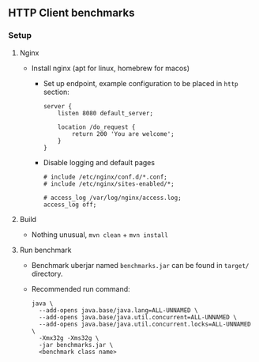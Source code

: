## HTTP Client benchmarks

### Setup

1. Nginx 

   - Install nginx (apt for linux, homebrew for macos)

     - Set up endpoint, example configuration to be placed in `http` section:
       ```
       server {
           listen 8080 default_server;

           location /do_request {
               return 200 'You are welcome';
           }
       }
       ```
     - Disable logging and default pages
       ```
       # include /etc/nginx/conf.d/*.conf;
       # include /etc/nginx/sites-enabled/*;
       ```
       ```
       # access_log /var/log/nginx/access.log;
       access_log off;
       ```

2. Build

   - Nothing unusual, `mvn clean` + `mvn install`

3. Run benchmark

   - Benchmark uberjar named `benchmarks.jar` can be found in `target/` directory.

   - Recommended run command:
     ```
     java \
       --add-opens java.base/java.lang=ALL-UNNAMED \
       --add-opens java.base/java.util.concurrent=ALL-UNNAMED \
       --add-opens java.base/java.util.concurrent.locks=ALL-UNNAMED \
       -Xmx32g -Xms32g \
       -jar benchmarks.jar \
       <benchmark class name>
     ```
